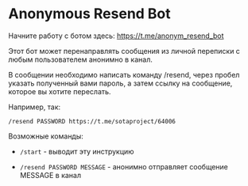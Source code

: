 # Anonymous Resend Bot

Начните работу с ботом здесь: https://t.me/anonym_resend_bot

Этот бот может перенаправлять сообщения из личной переписки с любым пользователем анонимно в канал.

В сообщении необходимо написать команду /resend, через пробел указать полученный вами пароль, а затем ссылку на сообщение, которое вы хотите переслать.

Например, так:

```
/resend PASSWORD https://t.me/sotaproject/64006
```

Возможные команды:

- `/start` - выводит эту инструкцию

- `/resend PASSWORD MESSAGE` - анонимно отправляет сообщение MESSAGE в канал
